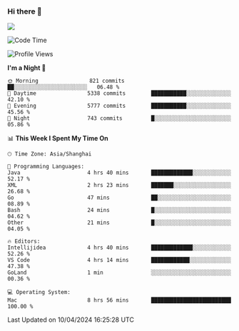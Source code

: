 ### Hi there 👋

<!--
**JJAYCHEN1e/jjaychen1e** is a ✨ _special_ ✨ repository because its `README.md` (this file) appears on your GitHub profile.

Here are some ideas to get you started:

- 🔭 I’m currently working on ...
- 🌱 I’m currently learning ...
- 👯 I’m looking to collaborate on ...
- 🤔 I’m looking for help with ...
- 💬 Ask me about ...
- 📫 How to reach me: ...
- 😄 Pronouns: ...
- ⚡ Fun fact: ...
-->

[![](https://github-readme-stats.vercel.app/api?username=jjaychen1e&show_icons=true)](https://github.com/jjaychen1e/github-readme-stats?count_private=true)

<!--START_SECTION:waka-->
![Code Time](http://img.shields.io/badge/Code%20Time-1%2C103%20hrs%203%20mins-blue)

![Profile Views](http://img.shields.io/badge/Profile%20Views-0-blue)

**I'm a Night 🦉** 

```text
🌞 Morning                821 commits         ██░░░░░░░░░░░░░░░░░░░░░░░   06.48 % 
🌆 Daytime                5338 commits        ███████████░░░░░░░░░░░░░░   42.10 % 
🌃 Evening                5777 commits        ███████████░░░░░░░░░░░░░░   45.56 % 
🌙 Night                  743 commits         █░░░░░░░░░░░░░░░░░░░░░░░░   05.86 % 
```


📊 **This Week I Spent My Time On** 

```text
🕑︎ Time Zone: Asia/Shanghai

💬 Programming Languages: 
Java                     4 hrs 40 mins       █████████████░░░░░░░░░░░░   52.17 % 
XML                      2 hrs 23 mins       ███████░░░░░░░░░░░░░░░░░░   26.68 % 
Go                       47 mins             ██░░░░░░░░░░░░░░░░░░░░░░░   08.89 % 
Bash                     24 mins             █░░░░░░░░░░░░░░░░░░░░░░░░   04.62 % 
Other                    21 mins             █░░░░░░░░░░░░░░░░░░░░░░░░   04.05 % 

🔥 Editors: 
Intellijidea             4 hrs 40 mins       █████████████░░░░░░░░░░░░   52.26 % 
VS Code                  4 hrs 14 mins       ████████████░░░░░░░░░░░░░   47.38 % 
GoLand                   1 min               ░░░░░░░░░░░░░░░░░░░░░░░░░   00.36 % 

💻 Operating System: 
Mac                      8 hrs 56 mins       █████████████████████████   100.00 % 
```


 Last Updated on 10/04/2024 16:25:28 UTC
<!--END_SECTION:waka-->
